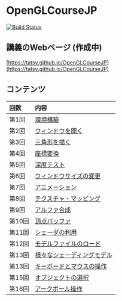 OpenGLCourseJP
===

[![Build Status](https://travis-ci.org/tatsy/OpenGLCourseJP.svg?branch=master)](https://travis-ci.org/tatsy/OpenGLCourseJP)


## 講義のWebページ (作成中)

[https://tatsy.github.io/OpenGLCourseJP](https://tatsy.github.io/OpenGLCourseJP)

## コンテンツ
| 回数 | 内容 |
|:-----|:-----|
| 第1回 | [環境構築](https://tatsy.github.io/OpenGLCourseJP/sections/setup/index.html) |
| 第2回 | [ウィンドウを開く](src/open_window) | 
| 第3回 | [三角形を描く](src/hello_triangle) | 
| 第4回 | [座標変換](src/coordinate_transformation) |
| 第5回 | [深度テスト](src/depth_testing) |
| 第6回 | [ウィンドウサイズの変更](src/window_resizing) |
| 第7回 | [アニメーション](src/animation) |
| 第8回 | [テクスチャ・マッピング](src/texture_mapping) |
| 第9回 | [アルファ合成](src/alpha_blending) |
| 第10回 | [頂点バッファ](src/vertex_buffer) |
| 第11回 | [シェーダの利用](src/hello_shader) |
| 第12回 | [モデルファイルのロード](src/model_loading) |
| 第13回 | [様々なシェーディングモデル](src/shading_models) |
| 第13回 | [キーボードとマウスの操作](src/keyboard_and_mouse) |
| 第15回 | [オブジェクトの選択](src/object_selection) |
| 第16回 | [アークボール操作](arcball_control) |


